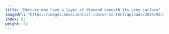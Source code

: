 ```yaml
---
title: "Mercury may have a layer of diamond beneath its grey surface"
imageUrl: "https://images.newscientist.com/wp-content/uploads/2024/06/24111356/SEI_209752577.jpg?width=788"
index: 82
weight: 82
---
```

